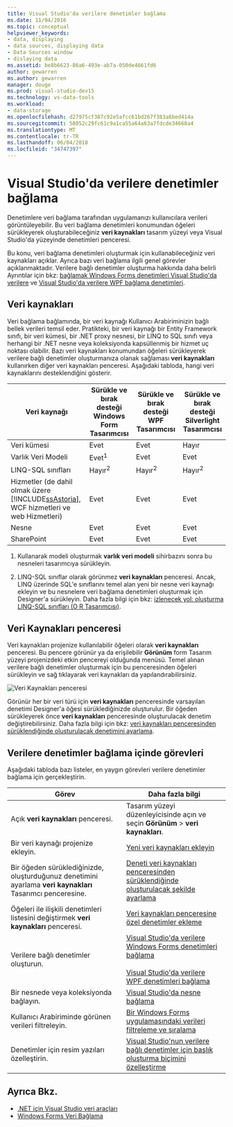 ```yaml
---
title: Visual Studio'da verilere denetimler bağlama
ms.date: 11/04/2016
ms.topic: conceptual
helpviewer_keywords:
- data, displaying
- data sources, displaying data
- Data Sources window
- dislaying data
ms.assetid: be8b6623-86a6-493e-ab7a-050de4661fd6
author: gewarren
ms.author: gewarren
manager: douge
ms.prod: visual-studio-dev15
ms.technology: vs-data-tools
ms.workload:
- data-storage
ms.openlocfilehash: d27975cf387c92e5afcc61bd267f383a6bed414a
ms.sourcegitcommit: 58052c29fc61c9a1ca55a64a63a7fdcde34668a4
ms.translationtype: MT
ms.contentlocale: tr-TR
ms.lasthandoff: 06/04/2018
ms.locfileid: "34747397"
---
```

# <a name="bind-controls-to-data-in-visual-studio"></a>Visual Studio'da verilere denetimler bağlama
Denetimlere veri bağlama tarafından uygulamanızı kullanıcılara verileri görüntüleyebilir. Bu veri bağlama denetimleri konumundan öğeleri sürükleyerek oluşturabileceğiniz **veri kaynakları** tasarım yüzeyi veya Visual Studio'da yüzeyinde denetimleri penceresi.

 Bu konu, veri bağlama denetimleri oluşturmak için kullanabileceğiniz veri kaynakları açıklar. Ayrıca bazı veri bağlama ilgili genel görevler açıklanmaktadır. Verilere bağlı denetimler oluşturma hakkında daha belirli Ayrıntılar için bkz: [bağlamak Windows Forms denetimleri Visual Studio'da verilere](../data-tools/bind-windows-forms-controls-to-data-in-visual-studio.md) ve [Visual Studio'da verilere WPF bağlama denetimleri](../data-tools/bind-wpf-controls-to-data-in-visual-studio.md).

## <a name="data-sources"></a>Veri kaynakları
 Veri bağlama bağlamında, bir veri kaynağı Kullanıcı Arabiriminizin bağlı bellek verileri temsil eder. Pratikteki, bir veri kaynağı bir Entity Framework sınıfı, bir veri kümesi, bir .NET proxy nesnesi, bir LINQ to SQL sınıfı veya herhangi bir .NET nesne veya koleksiyonda kapsüllenmiş bir hizmet uç noktası olabilir. Bazı veri kaynakları konumundan öğeleri sürükleyerek verilere bağlı denetimler oluşturmanıza olanak sağlaması **veri kaynakları** kullanırken diğer veri kaynakları penceresi. Aşağıdaki tabloda, hangi veri kaynaklarını desteklendiğini gösterir.

|Veri kaynağı|Sürükle ve bırak desteği **Windows Form Tasarımcısı**|Sürükle ve bırak desteği **WPF Tasarımcısı**|Sürükle ve bırak desteği **Silverlight Tasarımcısı**|
|-----------------|---------------------------------------------------------------|-----------------------------------------------------|-------------------------------------------------------------|
|Veri kümesi|Evet|Evet|Hayır|
|Varlık Veri Modeli|Evet<sup>1</sup>|Evet|Evet|
|LINQ-SQL sınıfları|Hayır<sup>2</sup>|Hayır<sup>2</sup>|Hayır<sup>2</sup>|
|Hizmetler (de dahil olmak üzere [!INCLUDE[ssAstoria](../data-tools/includes/ssastoria_md.md)], WCF hizmetleri ve web Hizmetleri)|Evet|Evet|Evet|
|Nesne|Evet|Evet|Evet|
|SharePoint|Evet|Evet|Evet|

 1. Kullanarak modeli oluşturmak **varlık veri modeli** sihirbazını sonra bu nesneleri tasarımcıya sürükleyin.

 2. LINQ-SQL sınıflar olarak görünmez **veri kaynakları** penceresi. Ancak, LINQ üzerinde SQL'e sınıflarını temel alan yeni bir nesne veri kaynağı ekleyin ve bu nesnelere veri bağlama denetimleri oluşturmak için Designer'a sürükleyin. Daha fazla bilgi için bkz: [izlenecek yol: oluşturma LINQ-SQL sınıfları (O R Tasarımcısı)](how-to-create-linq-to-sql-classes-mapped-to-tables-and-views-o-r-designer.md).

## <a name="data-sources-window"></a>Veri Kaynakları penceresi
 Veri kaynakları projenize kullanılabilir öğeleri olarak **veri kaynakları** penceresi. Bu pencere görünür ya da erişilebilir **Görünüm** form Tasarım yüzeyi projenizdeki etkin pencereyi olduğunda menüsü. Temel alınan verilere bağlı denetimler oluşturmak için bu penceresinden öğeleri sürükleyin ve sağ tıklayarak veri kaynakları da yapılandırabilirsiniz.

 ![Veri Kaynakları penceresi](../data-tools/media/raddata-data-sources-window.png)

 Görünür her bir veri türü için **veri kaynakları** penceresinde varsayılan denetimi Designer'a öğesi sürüklediğinizde oluşturulur. Bir öğeden sürükleyerek önce **veri kaynakları** penceresinde oluşturulacak denetim değiştirebilirsiniz. Daha fazla bilgi için bkz: [veri kaynakları penceresinden sürüklendiğinde oluşturulacak denetimini ayarlama](../data-tools/set-the-control-to-be-created-when-dragging-from-the-data-sources-window.md).

## <a name="tasks-involved-in-binding-controls-to-data"></a>Verilere denetimler bağlama içinde görevleri
 Aşağıdaki tabloda bazı listeler, en yaygın görevleri verilere denetimler bağlama için gerçekleştirin.

|Görev|Daha fazla bilgi|
|----------|----------------------|
|Açık **veri kaynakları** penceresi.|Tasarım yüzeyi düzenleyicisinde açın ve seçin **Görünüm** > **veri kaynakları**.|
|Bir veri kaynağı projenize ekleyin.|[Yeni veri kaynakları ekleyin](../data-tools/add-new-data-sources.md)|
|Bir öğeden sürüklediğinizde, oluşturduğunuz denetimini ayarlama **veri kaynakları** Tasarımcı penceresine.|[Deneti veri kaynakları penceresinden sürüklendiğinde oluşturulacak şekilde ayarlama](../data-tools/set-the-control-to-be-created-when-dragging-from-the-data-sources-window.md)|
|Öğeleri ile ilişkili denetimleri listesini değiştirmek **veri kaynakları** penceresi.|[Veri kaynakları penceresine özel denetimler ekleme](../data-tools/add-custom-controls-to-the-data-sources-window.md)|
|Verilere bağlı denetimler oluşturun.|[Visual Studio'da verilere Windows Forms denetimleri bağlama](../data-tools/bind-windows-forms-controls-to-data-in-visual-studio.md)<br /><br /> [Visual Studio'da verilere WPF denetimleri bağlama](../data-tools/bind-wpf-controls-to-data-in-visual-studio.md)|
|Bir nesnede veya koleksiyonda bağlayın.|[Visual Studio'da nesne bağlama](../data-tools/bind-objects-in-visual-studio.md)|
|Kullanıcı Arabiriminde görünen verileri filtreleyin.|[Bir Windows Forms uygulamasındaki verileri filtreleme ve sıralama](../data-tools/filter-and-sort-data-in-a-windows-forms-application.md)|
|Denetimler için resim yazıları özelleştirin.|[Visual Studio'nun verilere bağlı denetimler için başlık oluşturma biçimini özelleştirme](../data-tools/customize-how-visual-studio-creates-captions-for-data-bound-controls.md)|

## <a name="see-also"></a>Ayrıca Bkz.

- [.NET için Visual Studio veri araçları](../data-tools/visual-studio-data-tools-for-dotnet.md)
- [Windows Forms Veri Bağlama](/dotnet/framework/winforms/windows-forms-data-binding)